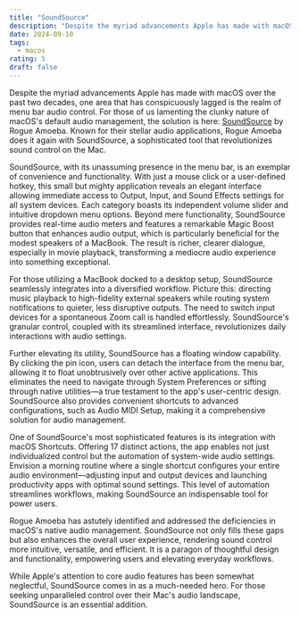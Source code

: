 ```yaml
---
title: "SoundSource"
description: "Despite the myriad advancements Apple has made with macOS over the past two decades, one area that has conspicuously lagged is the realm of menu bar audio control. For those of us lamenting the clunky nature of macOS's default audio management, the solution is here: SoundSource by Rogue Amoeba."
date: 2024-09-10
tags:
  - macos
rating: 5
draft: false
---
```


Despite the myriad advancements Apple has made with macOS over the past two decades, one area that has conspicuously lagged is the realm of menu bar audio control. For those of us lamenting the clunky nature of macOS's default audio management, the solution is here: [SoundSource](https://rogueamoeba.com/soundsource/) by Rogue Amoeba. Known for their stellar audio applications, Rogue Amoeba does it again with SoundSource, a sophisticated tool that revolutionizes sound control on the Mac.

SoundSource, with its unassuming presence in the menu bar, is an exemplar of convenience and functionality. With just a mouse click or a user-defined hotkey, this small but mighty application reveals an elegant interface allowing immediate access to Output, Input, and Sound Effects settings for all system devices. Each category boasts its independent volume slider and intuitive dropdown menu options. Beyond mere functionality, SoundSource provides real-time audio meters and features a remarkable Magic Boost button that enhances audio output, which is particularly beneficial for the modest speakers of a MacBook. The result is richer, clearer dialogue, especially in movie playback, transforming a mediocre audio experience into something exceptional.

For those utilizing a MacBook docked to a desktop setup, SoundSource seamlessly integrates into a diversified workflow. Picture this: directing music playback to high-fidelity external speakers while routing system notifications to quieter, less disruptive outputs. The need to switch input devices for a spontaneous Zoom call is handled effortlessly. SoundSource's granular control, coupled with its streamlined interface, revolutionizes daily interactions with audio settings.

Further elevating its utility, SoundSource has a floating window capability. By clicking the pin icon, users can detach the interface from the menu bar, allowing it to float unobtrusively over other active applications. This eliminates the need to navigate through System Preferences or sifting through native utilities—a true testament to the app's user-centric design. SoundSource also provides convenient shortcuts to advanced configurations, such as Audio MIDI Setup, making it a comprehensive solution for audio management.

One of SoundSource's most sophisticated features is its integration with macOS Shortcuts. Offering 17 distinct actions, the app enables not just individualized control but the automation of system-wide audio settings. Envision a morning routine where a single shortcut configures your entire audio environment—adjusting input and output devices and launching productivity apps with optimal sound settings. This level of automation streamlines workflows, making SoundSource an indispensable tool for power users.

Rogue Amoeba has astutely identified and addressed the deficiencies in macOS's native audio management. SoundSource not only fills these gaps but also enhances the overall user experience, rendering sound control more intuitive, versatile, and efficient. It is a paragon of thoughtful design and functionality, empowering users and elevating everyday workflows.

While Apple's attention to core audio features has been somewhat neglectful, SoundSource comes in as a much-needed hero. For those seeking unparalleled control over their Mac's audio landscape, SoundSource is an essential addition.
